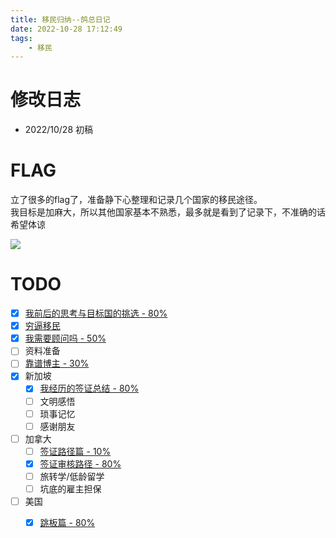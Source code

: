```yaml
---
title: 移民归纳--鸽总日记
date: 2022-10-28 17:12:49
tags:
    - 移民
---
```

# 修改日志
* 2022/10/28 初稿
# FLAG
立了很多的flag了，准备静下心整理和记录几个国家的移民途径。  
我目标是加麻大，所以其他国家基本不熟悉，最多就是看到了记录下，不准确的话希望体谅   
       
![](never.jpg)

# TODO
- [x] [我前后的思考与目标国的挑选 - 80% ](https://vball.fun/2022/10/31/imm-my-choice/)
- [x] [穷逼移民](https://vball.fun/2022/11/02/imm-poor/)
- [x] [我需要顾问吗 - 50%](https://vball.fun/2022/10/31/imm-consultant/)
- [ ] 资料准备
- [ ] [靠谱博主 - 30% ](https://vball.fun/2022/10/28/imm-youtuber/)
- [x] 新加坡
    - [x] [我经历的签证总结 - 80%](https://vball.fun/2022/11/02/imm-sg-01/)
    - [ ] 文明感悟
    - [ ] 琐事记忆
    - [ ] 感谢朋友
- [ ] 加拿大
    - [ ] [签证路径篇 - 10%](https://vball.fun/2022/10/28/imm-ca-visa/) 
    - [x] [签证审核路径 - 80% ](https://vball.fun/2022/10/31/imm-visa-review/)
    - [ ] 旅转学/低龄留学
    - [ ] 坑底的雇主担保
- [ ] 美国
    - [x] [跳板篇 - 80% ](https://vball.fun/2022/11/02/imm-usa-jump/) 


